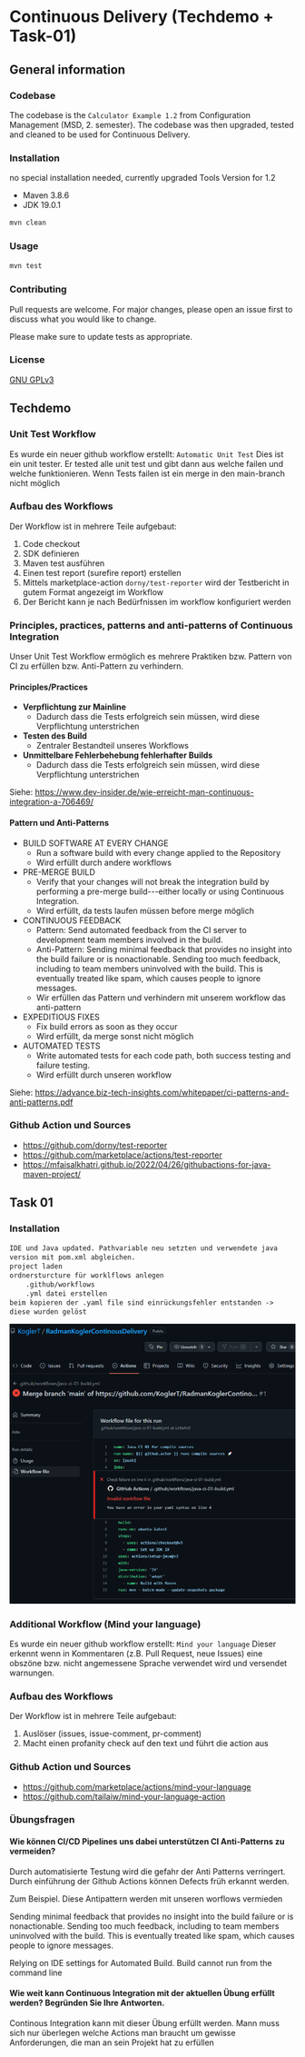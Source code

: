 # Continuous Delivery (Techdemo + Task-01)

## General information

### Codebase
The codebase is the `Calculator Example 1.2` from Configuration Management (MSD, 2. semester). 
The codebase was then upgraded, tested and cleaned to be used for Continuous Delivery.

### Installation

no special installation needed, currently upgraded Tools Version for 1.2
- Maven 3.8.6
- JDK 19.0.1

```bash
mvn clean
```

### Usage

```bash
mvn test
```

### Contributing

Pull requests are welcome. For major changes, please open an issue first
to discuss what you would like to change.

Please make sure to update tests as appropriate.

### License

[GNU GPLv3](https://choosealicense.com/licenses/gpl-3.0/)

## Techdemo

### Unit Test Workflow
Es wurde ein neuer github workflow erstellt: `Automatic Unit Test`
Dies ist ein unit tester. Er tested alle unit test und gibt dann aus welche failen und welche funktionieren.
Wenn Tests failen ist ein merge in den main-branch nicht möglich

### Aufbau des Workflows
Der Workflow ist in mehrere Teile aufgebaut:
1. Code checkout
2. SDK definieren
3. Maven test ausführen
4. Einen test report (surefire report) erstellen
5. Mittels marketplace-action `dorny/test-reporter` wird der Testbericht in gutem Format angezeigt im Workflow
6. Der Bericht kann je nach Bedürfnissen im workflow konfiguriert werden

### Principles, practices, patterns and anti-patterns of Continuous Integration
Unser Unit Test Workflow ermöglich es mehrere Praktiken bzw. Pattern von CI zu erfüllen bzw. Anti-Pattern zu verhindern.

#### Principles/Practices
- **Verpflichtung zur Mainline**
  - Dadurch dass die Tests erfolgreich sein müssen, wird diese Verpflichtung unterstrichen
- **Testen des Build**
  - Zentraler Bestandteil unseres Workflows
- **Unmittelbare Fehlerbehebung fehlerhafter Builds**
  - Dadurch dass die Tests erfolgreich sein müssen, wird diese Verpflichtung unterstrichen

Siehe:
https://www.dev-insider.de/wie-erreicht-man-continuous-integration-a-706469/

#### Pattern und Anti-Patterns
- BUILD SOFTWARE AT EVERY CHANGE
  - Run a software build with every change applied to the Repository
  - Wird erfüllt durch andere workflows
- PRE-MERGE BUILD
  - Verify that your changes will not break the
    integration build by performing a pre-merge
    build---either locally or using Continuous
    Integration.
  - Wird erfüllt, da tests laufen müssen before merge möglich
- CONTINUOUS FEEDBACK
  - Pattern: Send automated feedback from the CI server to development team members involved in the build.
  - Anti-Pattern: Sending minimal feedback that provides
    no insight into the build failure or is nonactionable. Sending too much feedback,
    including to team members uninvolved with
    the build. This is eventually treated like spam,
    which causes people to ignore messages.
  - Wir erfüllen das Pattern und verhindern mit unserem workflow das anti-pattern
- EXPEDITIOUS FIXES
  - Fix build errors as soon as they occur
  - Wird erfüllt, da merge sonst nicht möglich
- AUTOMATED TESTS
  - Write automated tests for each code path,
    both success testing and failure testing.
  - Wird erfüllt durch unseren workflow

Siehe:
https://advance.biz-tech-insights.com/whitepaper/ci-patterns-and-anti-patterns.pdf

### Github Action und Sources
- https://github.com/dorny/test-reporter
- https://github.com/marketplace/actions/test-reporter
- https://mfaisalkhatri.github.io/2022/04/26/githubactions-for-java-maven-project/

## Task 01

### Installation
    IDE und Java updated. Pathvariable neu setzten und verwendete java version mit pom.xml abgleichen.
    project laden
    ordnersturcture für worklflows anlegen
        .github/workflows
        .yml datei erstellen
    beim kopieren der .yaml file sind einrückungsfehler entstanden -> diese wurden gelöst
![img.png](img.png)

### Additional Workflow (Mind your language)
Es wurde ein neuer github workflow erstellt: `Mind your language`
Dieser erkennt wenn in Kommentaren (z.B. Pull Request, neue Issues) eine obszöne bzw. nicht angemessene Sprache verwendet wird und versendet warnungen.

### Aufbau des Workflows
Der Workflow ist in mehrere Teile aufgebaut:
1. Auslöser (issues, issue-comment, pr-comment)
2. Macht einen profanity check auf den text und führt die action aus

### Github Action und Sources
- https://github.com/marketplace/actions/mind-your-language
- https://github.com/tailaiw/mind-your-language-action

### Übungsfragen

#### Wie können CI/CD Pipelines uns dabei unterstützen CI Anti-Patterns zu vermeiden?
Durch automatisierte Testung wird die gefahr der Anti Patterns verringert.
Durch einführung der Github Actions können Defects früh erkannt werden. 

Zum Beispiel. Diese Antipattern werden mit unseren worflows vermieden

Sending minimal feedback that provides
no insight into the build failure or is nonactionable. Sending too much feedback,
including to team members uninvolved with
the build. This is eventually treated like spam,
which causes people to ignore messages.

Relying on IDE settings for Automated Build.
Build cannot run from the command line

#### Wie weit kann Continuous Integration mit der aktuellen Übung erfüllt werden? Begründen Sie Ihre Antworten.
Continous Integration kann mit dieser Übung erfüllt werden. Mann muss sich nur überlegen welche Actions man braucht um 
gewisse Anforderungen, die man an sein Projekt hat zu erfüllen
